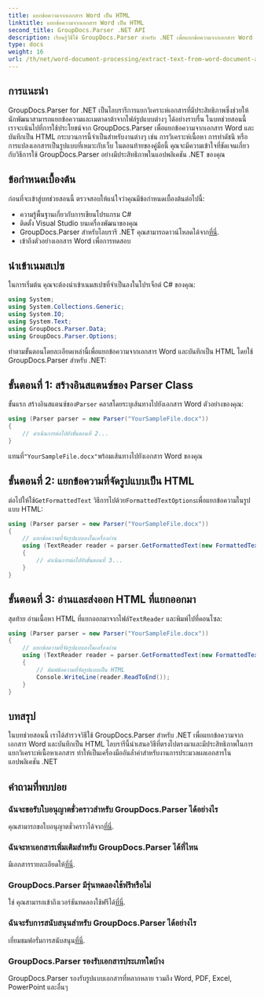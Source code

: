 ```yaml
---
title: แยกข้อความจากเอกสาร Word เป็น HTML
linktitle: แยกข้อความจากเอกสาร Word เป็น HTML
second_title: GroupDocs.Parser .NET API
description: เรียนรู้วิธีใช้ GroupDocs.Parser สำหรับ .NET เพื่อแยกข้อความจากเอกสาร Word และบันทึกเป็น HTML บทช่วยสอนทีละขั้นตอนพร้อมตัวอย่างโค้ด
type: docs
weight: 16
url: /th/net/word-document-processing/extract-text-from-word-document-as-html/
---
```

## การแนะนำ
GroupDocs.Parser for .NET เป็นไลบรารีการแยกวิเคราะห์เอกสารที่มีประสิทธิภาพซึ่งช่วยให้นักพัฒนาสามารถแยกข้อความและเมตาดาต้าจากไฟล์รูปแบบต่างๆ ได้อย่างราบรื่น ในบทช่วยสอนนี้ เราจะเน้นไปที่การใช้ประโยชน์จาก GroupDocs.Parser เพื่อแยกข้อความจากเอกสาร Word และบันทึกเป็น HTML กระบวนการนี้จำเป็นสำหรับงานต่างๆ เช่น การวิเคราะห์เนื้อหา การทำดัชนี หรือการแปลงเอกสารเป็นรูปแบบที่เหมาะกับเว็บ ในตอนท้ายของคู่มือนี้ คุณจะมีความเข้าใจที่ชัดเจนเกี่ยวกับวิธีการใช้ GroupDocs.Parser อย่างมีประสิทธิภาพในแอปพลิเคชัน .NET ของคุณ
## ข้อกำหนดเบื้องต้น
ก่อนที่จะเข้าสู่บทช่วยสอนนี้ ตรวจสอบให้แน่ใจว่าคุณมีข้อกำหนดเบื้องต้นต่อไปนี้:
- ความรู้พื้นฐานเกี่ยวกับการเขียนโปรแกรม C#
- ติดตั้ง Visual Studio บนเครื่องพัฒนาของคุณ
-  GroupDocs.Parser สำหรับไลบรารี .NET คุณสามารถดาวน์โหลดได้จาก[ที่นี่](https://releases.groupdocs.com/parser/net/).
- เข้าถึงตัวอย่างเอกสาร Word เพื่อการทดสอบ
## นำเข้าเนมสเปซ
ในการเริ่มต้น คุณจะต้องนำเข้าเนมสเปซที่จำเป็นลงในโปรเจ็กต์ C# ของคุณ:
```csharp
using System;
using System.Collections.Generic;
using System.IO;
using System.Text;
using GroupDocs.Parser.Data;
using GroupDocs.Parser.Options;
```
ทำตามขั้นตอนโดยละเอียดเหล่านี้เพื่อแยกข้อความจากเอกสาร Word และบันทึกเป็น HTML โดยใช้ GroupDocs.Parser สำหรับ .NET:
## ขั้นตอนที่ 1: สร้างอินสแตนซ์ของ Parser Class
 ขั้นแรก สร้างอินสแตนซ์ของ`Parser` คลาสโดยระบุเส้นทางไปยังเอกสาร Word ตัวอย่างของคุณ:
```csharp
using (Parser parser = new Parser("YourSampleFile.docx"))
{
    // ดำเนินการต่อไปยังขั้นตอนที่ 2...
}
```
 แทนที่`"YourSampleFile.docx"`พร้อมเส้นทางไปยังเอกสาร Word ของคุณ
## ขั้นตอนที่ 2: แยกข้อความที่จัดรูปแบบเป็น HTML
 ต่อไปให้ใช้`GetFormattedText` วิธีการไปด้วย`FormattedTextOptions`เพื่อแยกข้อความในรูปแบบ HTML:
```csharp
using (Parser parser = new Parser("YourSampleFile.docx"))
{
    // แยกข้อความที่จัดรูปแบบลงในเครื่องอ่าน
    using (TextReader reader = parser.GetFormattedText(new FormattedTextOptions(FormattedTextMode.Html)))
    {
        // ดำเนินการต่อไปยังขั้นตอนที่ 3...
    }
}
```
## ขั้นตอนที่ 3: อ่านและส่งออก HTML ที่แยกออกมา
 สุดท้าย อ่านเนื้อหา HTML ที่แยกออกมาจากไฟล์`TextReader` และพิมพ์ไปที่คอนโซล:
```csharp
using (Parser parser = new Parser("YourSampleFile.docx"))
{
    // แยกข้อความที่จัดรูปแบบลงในเครื่องอ่าน
    using (TextReader reader = parser.GetFormattedText(new FormattedTextOptions(FormattedTextMode.Html)))
    {
        // พิมพ์ข้อความที่จัดรูปแบบเป็น HTML
        Console.WriteLine(reader.ReadToEnd());
    }
}
```
## บทสรุป
ในบทช่วยสอนนี้ เราได้สำรวจวิธีใช้ GroupDocs.Parser สำหรับ .NET เพื่อแยกข้อความจากเอกสาร Word และบันทึกเป็น HTML ไลบรารีนี้นำเสนอวิธีที่ตรงไปตรงมาและมีประสิทธิภาพในการแยกวิเคราะห์เนื้อหาเอกสาร ทำให้เป็นเครื่องมืออันล้ำค่าสำหรับงานการประมวลผลเอกสารในแอปพลิเคชัน .NET

## คำถามที่พบบ่อย
### ฉันจะขอรับใบอนุญาตชั่วคราวสำหรับ GroupDocs.Parser ได้อย่างไร
 คุณสามารถขอใบอนุญาตชั่วคราวได้จาก[ที่นี่](https://purchase.groupdocs.com/temporary-license/).
### ฉันจะหาเอกสารเพิ่มเติมสำหรับ GroupDocs.Parser ได้ที่ไหน
 มีเอกสารรายละเอียดให้[ที่นี่](https://reference.groupdocs.com/parser/net/).
### GroupDocs.Parser มีรุ่นทดลองใช้ฟรีหรือไม่
 ใช่ คุณสามารถเข้าถึงเวอร์ชันทดลองใช้ฟรีได้[ที่นี่](https://releases.groupdocs.com/).
### ฉันจะรับการสนับสนุนสำหรับ GroupDocs.Parser ได้อย่างไร
 เยี่ยมชมฟอรั่มการสนับสนุน[ที่นี่](https://forum.groupdocs.com/c/parser/17).
### GroupDocs.Parser รองรับเอกสารประเภทใดบ้าง
GroupDocs.Parser รองรับรูปแบบเอกสารที่หลากหลาย รวมถึง Word, PDF, Excel, PowerPoint และอื่นๆ